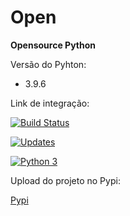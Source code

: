# **Open**
**Opensource Python**

Versão do Pyhton:
- 3.9.6

Link de integração:

[![Build Status](https://travis-ci.com/cleysoncassio/Open.svg?branch=master)](https://travis-ci.com/cleysoncassio/Open)

[![Updates](https://pyup.io/repos/github/cleysoncassio/Open/shield.svg)](https://pyup.io/repos/github/cleysoncassio/Open/)

[![Python 3](https://pyup.io/repos/github/cleysoncassio/Open/python-3-shield.svg)](https://pyup.io/repos/github/cleysoncassio/Open/)

Upload do projeto no Pypi:

[Pypi](https://test.pypi.org/project/source/0.1/)